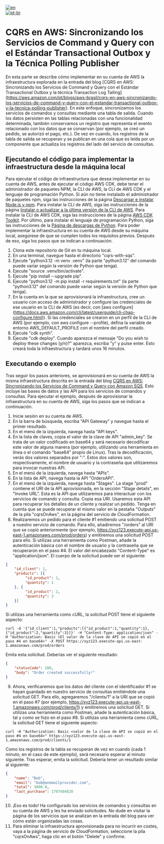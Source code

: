 [![en](https://img.shields.io/badge/lang-en-green.svg)](README.md)<br />
[![pt-br](https://img.shields.io/badge/lang-pt--br-green.svg)](README.pt-br.md)

# CQRS en AWS: Sincronizando los Servicios de Command y Query con el Estándar Transactional Outbox y la Técnica Polling Publisher

En esta parte se describe cómo implementar en su cuenta de AWS la infraestructura explorada en la entrada del blog [CQRS en AWS: Sincronizando los Servicios de Command y Query con el Estándar Transactional Outbox y la técnica Transaction Log Tailing] (https://aws.amazon.com/pt/blogs/aws-brasil/cqrs-en-aws-sincronizando-los-servicios-de-command-y-query-con-el-estandar-transactional-outbox-y-la-tecnica-polling-publisher).
En este enfoque, sincronizamos los servicios de comandos y consultas mediante una tabla de salida. Cuando los datos
persisten en las tablas relacionadas con una funcionalidad determinada, también conservamos un registro que representa
el evento relacionado con los datos que se conservan (por ejemplo, se creó un pedido, se autorizó el pago, etc.). De vez
en cuando, los registros de la tabla de salida se recuperan y se publican en una cola que es leída por un componente que
actualiza los registros del lado del servicio de consultas.

## Ejecutando el código para implementar la infraestructura desde la máquina local

Para ejecutar el código de infraestructura que desea implementar en su cuenta de AWS, antes de ejecutar el código AWS
CDK, debe tener el administrador de paquetes NPM, la CLI de AWS, la CLI de AWS CDK y el lenguaje de programación Python.
Si aún no tiene instalado el administrador de paquetes npm, siga las instrucciones de la página [Descargar e instalar
Node.js y npm](https://docs.npmjs.com/downloading-and-installing-node-js-and-npm).
Para instalar la CLI de AWS, siga las instrucciones de la página [Instalar o actualizar a la última versión de la CLI de
AWS](https://docs.aws.amazon.com/cli/latest/userguide/getting-started-install.html). Para instalar la CLI de AWS CDK,
siga las instrucciones de la página [AWS CDK Toolkit](https://docs.aws.amazon.com/cdk/v2/guide/cli.html). Por último,
para instalar el lenguaje de programación Python, siga las instrucciones de la [Página de descargas de Python](https://www.python.org/downloads).
Para poder implementar la infraestructura en su cuenta de AWS desde su máquina local, asegúrese de que se cumplen todos
los requisitos previos. Después de eso, siga los pasos que se indican a continuación.

1. Clona este repositorio de Git en tu máquina local.
2. En una terminal, navegue hasta el directorio "cqrs-with-sqs".
3. Ejecute "python3.12 -m venv .venv" (la parte "python3.12" del comando puede variar según la versión de Python que tenga).
4. Ejecute "source .venv/bin/activate".
5. Ejecute "pip install --upgrade pip".
6. Ejecute "python3.12 -m pip install -r requirements.txt" (la parte "python3.12" del comando puede variar según la versión de Python que tenga).
7. En la cuenta en la que se aprovisionará la infraestructura, cree un usuario con acceso de administrador y configure las credenciales de ese usuario en la CLI de AWS (es decir, con [aws configure] (https://docs.aws.amazon.com/cli/latest/userguide/cli-chap-configure.html)). Si las credenciales se crearon en un perfil de la CLI de AWS (por ejemplo, con aws configure --profile), defina la variable de entorno AWS_DEFAULT_PROFILE con el nombre del perfil creado.
8. Ejecute "cdk synth".
9. Ejecute "cdk deploy". Cuando aparezca el mensaje "Do you wish to deploy these changes (y/n)?" aparezca, escriba "y" y pulse enter. Esto creará toda la infraestructura y tardará unos 16 minutos.

## Executando o exemplo

Tras seguir los pasos anteriores, se aprovisionará en su cuenta de AWS la misma infraestructura descrita en la entrada
del blog [CQRS en AWS: Sincronizando los Servicios de Command y Query con Amazon SQS](https://aws.amazon.com/es/blogs/aws-spanish/cqrs-en-aws-sincronizando-los-servicios-de-command-y-query-con-amazon-sqs).
Esto incluye las bases de datos y las API para los servicios de comandos y consultas. Para ejecutar el ejemplo,
después de aprovisionar la infraestructura en su cuenta de AWS, siga los pasos que se indican a continuación.

1. Inicie sesión en su cuenta de AWS.
2. En la barra de búsqueda, escriba "API Gateway" y navegue hasta el primer resultado.
3. En el menú de la izquierda, navega hasta "API keys".
4. En la lista de claves, copia el valor de la clave de API "admin_key". Se trata de un valor codificado en base64 y será necesario decodificar este valor de alguna manera (por ejemplo, utilizando una herramienta en línea o el comando "base64" propio de Linux). Tras la decodificación, verás dos valores separados por ":". Estos dos valores son, respectivamente, el nombre de usuario y la contraseña que utilizaremos para invocar nuestras API.
5. En el menú de la izquierda, navega hasta "APIs".
6. En la lista de API, navega hasta la API "OrdersAPI".
7. En el menú de la izquierda, navega hasta "Stages". La stage "prod" contiene el URI de la API aprovisionada, en la sección "Stage details", en "Invoke URL". Esta es la API que utilizaremos para interactuar con los servicios de comando y consulta. Copia esa URI. Usaremos esta API para recuperar los detalles de un cliente y realizar un pedido. Tenga en cuenta que se puede recuperar el mismo valor en la pestaña "Outputs" de la pila "cqrsOnAws", en la página del servicio de CloudFormation.
8. Realizaremos un pedido para el cliente #1 emitiendo una solicitud POST a nuestro servicio de comando. Para ello, añadiremos "/orders" al URI que se copió anteriormente (por ejemplo, https://xyz123.execute-api.us-east-1.amazonaws.com/prod/orders) y emitiremos una solicitud POST para ello. Si utilizas una herramienta como Postman, añade la autenticación básica con el nombre de usuario y la contraseña que se recuperaron en el paso #4. El valor del encabezado "Content-Type" es "application/json". El cuerpo de la solicitud puede ser el siguiente:
```json
{
    "id_client": 1,
    "products": [{
         "id_product": 1,
         "quantity": 1
    }, {
         "id_product": 2,
         "quantity": 3
    }]
}
```
Si utilizas una herramienta como cURL, la solicitud POST tiene el siguiente aspecto:
```shell
curl -d '{"id_client":1,"products":[{"id_product":1,"quantity":1},{"id_product":2,"quantity":3}]}' -H "Content-Type: application/json" -H "Authorization: Basic <El valor de la clave de API se copió en el paso #4 en base64>" -X POST https://xyz123.execute-api.us-east-1.amazonaws.com/prod/orders
```
Emita esta solicitud. Deberías ver el siguiente resultado:
```json
{
    "statusCode": 200,
    "body": "Order created successfully!"
}
```
9. Ahora, verificaremos que los datos del cliente con el identificador #1 se hayan guardado en nuestro servicio de consultas emitiéndole una solicitud GET. Para ello, agregaremos "/clients/1" a la URI que se copió en el paso #7 (por ejemplo, https://xyz123.execute-api.us-east-1.amazonaws.com/prod/clients/1) y emitiremos una solicitud GET. Si utilizas una herramienta como Postman, añade la autenticación básica, tal y como se hizo en el paso #8. Si utilizas una herramienta como cURL, la solicitud GET tiene el siguiente aspecto:
```shell
curl -H "Authorization: Basic <valor de la clave de API se copió en el paso #4 en base64>" https://xyz123.execute-api.us-east-1.amazonaws.com/prod/clients/1
```
Como los registros de la tabla se recuperan de vez en cuando (cada 1 minuto, en el caso de este ejemplo), será necesario esperar al minuto siguiente. Tras esperar, emita la solicitud. Debería tener un resultado similar al siguiente:
```json
{
    "name": "Bob",
    "email": "bob@anemailprovider.com",
    "total": 3000.0,
    "last_purchase": 1707484820
}
```
10. ¡Eso es todo! Ha configurado los servicios de comandos y consultas en su cuenta de AWS y les ha enviado solicitudes. No dude en visitar la página de los servicios que se analizan en la entrada del blog para ver cómo están organizadas las cosas.
11. Para eliminar la infraestructura aprovisionada para no incurrir en costes, vaya a la página de servicio de CloudFormation, seleccione la pila "cqrsOnAws", haga clic en el botón "Delete" y confirme.